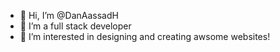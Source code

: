- 👋 Hi, I’m @DanAassadH
- 🌱 I’m a full stack developer
- 👀 I’m interested in designing and creating awsome websites!



<!---
DanAassadH/DanAassadH is a ✨ special ✨ repository because its `README.md` (this file) appears on your GitHub profile.
You can click the Preview link to take a look at your changes.
--->
